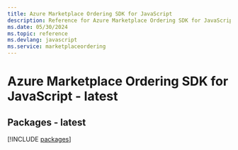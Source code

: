 ```yaml
---
title: Azure Marketplace Ordering SDK for JavaScript
description: Reference for Azure Marketplace Ordering SDK for JavaScript
ms.date: 05/30/2024
ms.topic: reference
ms.devlang: javascript
ms.service: marketplaceordering
---
```

# Azure Marketplace Ordering SDK for JavaScript - latest
## Packages - latest
[!INCLUDE [packages](marketplace-ordering-index.md)]